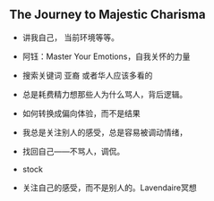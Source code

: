 ## The Journey to Majestic Charisma

* 讲我自己， 当前环境等等。

* 阿钰：Master Your Emotions，自我关怀的力量
* 搜索关键词 亚裔 或者华人应该多看的
* 总是耗费精力想那些人为什么骂人，背后逻辑。
* 如何转换成偏向体验，而不是结果
* 我总是关注别人的感受，总是容易被调动情绪，

* 找回自己——不骂人，调侃。
* stock
* 关注自己的感受，而不是别人的。Lavendaire冥想
